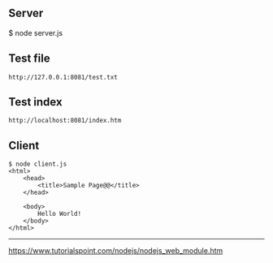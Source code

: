 ## Server  

$ node server.js  

## Test file  

```
http://127.0.0.1:8081/test.txt
```  

## Test index  

```
http://localhost:8081/index.htm
```  

## Client  

```
$ node client.js
<html>
    <head>
        <title>Sample Page@@</title>
    </head>

    <body>
        Hello World!
    </body>
</html>
```  

---  

https://www.tutorialspoint.com/nodejs/nodejs_web_module.htm
